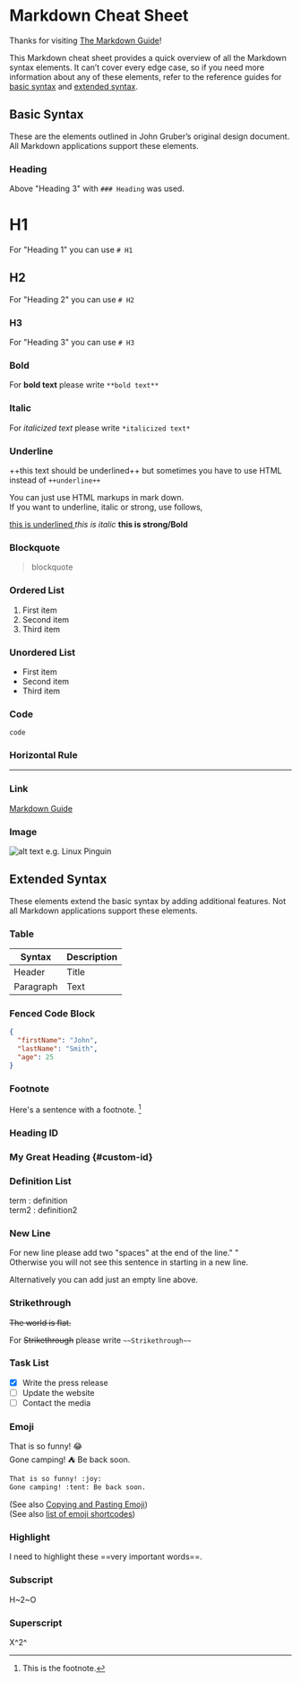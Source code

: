 # Markdown Cheat Sheet

Thanks for visiting [The Markdown Guide][markdownguide]!

This Markdown cheat sheet provides a quick overview of all the Markdown syntax elements. It can’t cover every edge case, so if you need more information about any of these elements, refer to the reference guides for [basic syntax](https://www.markdownguide.org/basic-syntax) and [extended syntax](https://www.markdownguide.org/extended-syntax).

## Basic Syntax

These are the elements outlined in John Gruber’s original design document. All Markdown applications support these elements.

### Heading

Above "Heading 3" with `### Heading` was used.

# H1

For "Heading 1" you can use `# H1`

## H2

For "Heading 2" you can use `# H2`

### H3

For "Heading 3" you can use `# H3`

### Bold

For **bold text** please write `**bold text**`

### Italic

For *italicized text* please write `*italicized text*`

### Underline

++this text should be underlined++ but sometimes you have to use HTML instead of `++underline++`

You can just use HTML markups in mark down.  
If you want to underline, italic or strong, use follows,

<u>
  this is underlined
</u>

<i>
  this is italic
</i>

<strong>
  this is strong/Bold
</strong>  

### Blockquote

> blockquote

### Ordered List

1. First item
2. Second item
3. Third item

### Unordered List

- First item
- Second item
- Third item

### Code

`code`

### Horizontal Rule

---

### Link

[Markdown Guide][markdownguide]

### Image

![alt text e.g. Linux Pinguin][LinuxPinguinImage]

## Extended Syntax

These elements extend the basic syntax by adding additional features. Not all Markdown applications support these elements.

### Table

| Syntax | Description |
| ----------- | ----------- |
| Header | Title |
| Paragraph | Text |

### Fenced Code Block

```json
{
  "firstName": "John",
  "lastName": "Smith",
  "age": 25
}
```

### Footnote

Here's a sentence with a footnote. [^1]

[^1]: This is the footnote.

### Heading ID

### My Great Heading {#custom-id}

### Definition List

term
: definition  
term2
: definition2

### New Line

For new line please add two "spaces" at the end of the line."  "  
Otherwise you will not see this sentence in starting in a new line.

Alternatively you can add just an empty line above.

### Strikethrough

~~The world is flat.~~

For ~~Strikethrough~~ please write `~~Strikethrough~~`

### Task List

- [x] Write the press release
- [ ] Update the website
- [ ] Contact the media

### Emoji

That is so funny! :joy:  
Gone camping! :tent: Be back soon.

```txt
That is so funny! :joy:  
Gone camping! :tent: Be back soon.
```

(See also [Copying and Pasting Emoji](https://www.markdownguide.org/extended-syntax/#copying-and-pasting-emoji))  
(See also [list of emoji shortcodes](https://gist.github.com/rxaviers/7360908))

### Highlight

I need to highlight these ==very important words==.

### Subscript

H~2~O

### Superscript

X^2^

[LinuxPinguinImage]: https://www.markdownguide.org/assets/images/tux.png
[markdownguide]: https://www.markdownguide.org